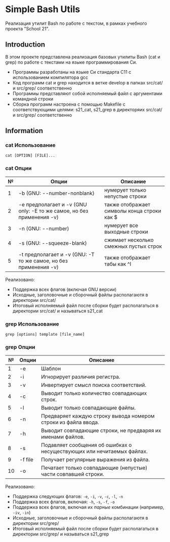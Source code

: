 # Simple Bash Utils

Реализация утилит Bash по работе с текстом, в рамках учебного проекта "School 21".

## Introduction

В этом проекте представлена реализация базовых утилиты Bash (cat и grep) по работе с текстами на языке программирования Си. 

- Программы разработаны на языке Си стандарта C11 с использованием компилятора gcc 
- Код программ cat и grep находится в ветке develop в папках src/cat/ и src/grep/ соответственно
- Программы представляют собой исполняемый файл с аргументами командной строки
- Сборка программ настроена с помощью Makefile с соответствующими целями: s21_cat, s21_grep в директоряих src/cat/ и src/grep/ соответственно


## Information

### cat Использование

`cat [OPTION] [FILE]...`

### cat Опции

| № | Опции | Описание |
| ------ | ------ | ------ |
| 1 | -b (GNU: --number-nonblank) | нумерует только непустые строки |
| 2 | -e предполагает и -v (GNU only: -E то же самое, но без применения -v) | также отображает символы конца строки как $  |
| 3 | -n (GNU: --number) | нумерует все выходные строки |
| 4 | -s (GNU: --squeeze-blank) | сжимает несколько смежных пустых строк |
| 5 | -t предполагает и -v (GNU: -T то же самое, но без применения -v) | также отображает табы как ^I |

Реализовано:
- Поддержка всех флагов (включая GNU версии)
- Исходные, заголовочные и сборочный файлы располагаютя в директории src/cat/
- Итоговый исполняемый файл после сборки будет располагаться в директории src/cat/ и называться s21_cat


### grep Использование

`grep [options] template [file_name]`

### grep Опции

| № | Опции | Описание |
| ------ | ------ | ------ |
| 1 | -e | Шаблон |
| 2 | -i | Игнорирует различия регистра.  |
| 3 | -v | Инвертирует смысл поиска соответствий. |
| 4 | -c | Выводит только количество совпадающих строк. |
| 5 | -l | Выводит только совпадающие файлы.  |
| 6 | -n | Предваряет каждую строку вывода номером строки из файла ввода. |
| 7 | -h | Выводит совпадающие строки, не предваряя их именами файлов. |
| 8 | -s | Подавляет сообщения об ошибках о несуществующих или нечитаемых файлах. |
| 9 | -f file | Получает регулярные выражения из файла. |
| 10 | -o | Печатает только совпадающие (непустые) части совпавшей строки. |


Реализовано:
- Поддержка следующих флагов: `-e`, `-i`, `-v`, `-c`, `-l`, `-n`
- Поддержка всех флагов, включая: `-h`, `-s`, `-f`, `-o`
- Поддержка всех флагов, включая их _парные_ комбинации (например, `-iv`, `-in`)
- Исходные, заголовочные и сборочный файлы располагаютя в директории src/grep/
- Итоговый исполняемый файл после сборки будет располагаться в директории src/grep/ и называться s21_grep